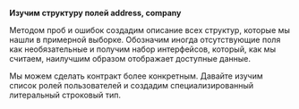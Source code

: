 **Изучим структуру полей address, company**

Методом проб и ошибок создадим описание всех структур, которые мы нашли в примерной выборке. Обозначим иногда отсутствующие поля как необязательные и получим набор интерфейсов, который, как мы считаем, наилучшим образом отображает доступные данные.

Мы можем сделать контракт более конкретным. Давайте изучим список ролей пользователей и создадим специализированный литеральный строковый тип.
